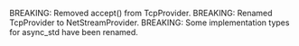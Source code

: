 BREAKING: Removed accept() from TcpProvider.
BREAKING: Renamed TcpProvider to NetStreamProvider.
BREAKING: Some implementation types for async_std have been renamed.

